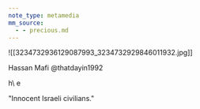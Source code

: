 ```yaml
---
note_type: metamedia
mm_source:
  - - precious.md
---
```


![[3234732936129087993_3234732929846011932.jpg]]

Hassan Mafi
@thatdayin1992

h\ e

"Innocent Israeli civilians."


